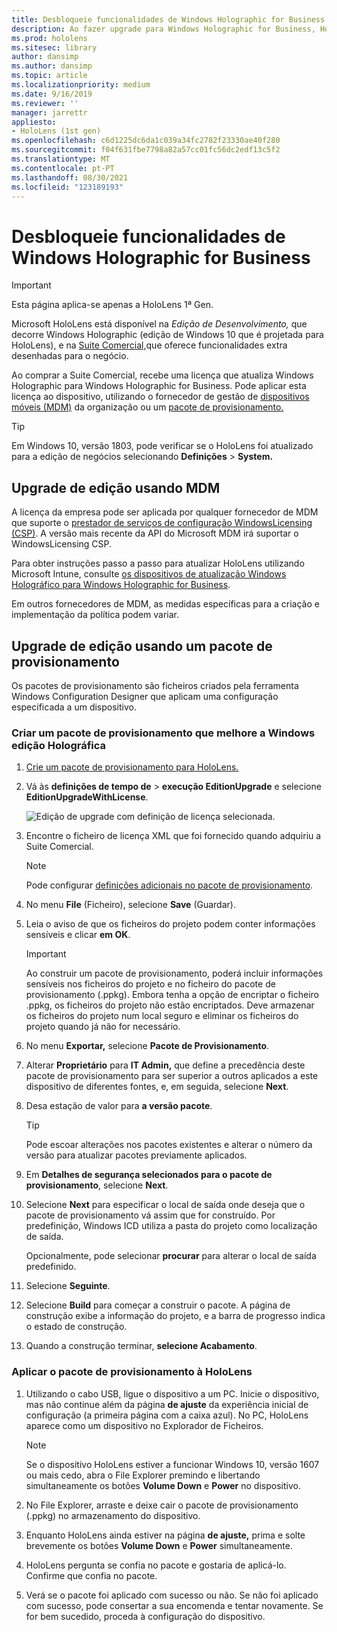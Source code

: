 ```yaml
---
title: Desbloqueie funcionalidades de Windows Holographic for Business
description: Ao fazer upgrade para Windows Holographic for Business, HoloLens fornece funcionalidades extra que são projetadas para o negócio.
ms.prod: hololens
ms.sitesec: library
author: dansimp
ms.author: dansimp
ms.topic: article
ms.localizationpriority: medium
ms.date: 9/16/2019
ms.reviewer: ''
manager: jarrettr
appliesto:
- HoloLens (1st gen)
ms.openlocfilehash: c6d1225dc6da1c039a34fc2782f23330ae40f280
ms.sourcegitcommit: f04f631fbe7798a82a57cc01fc56dc2edf13c5f2
ms.translationtype: MT
ms.contentlocale: pt-PT
ms.lasthandoff: 08/30/2021
ms.locfileid: "123189193"
---
```

# <a name="unlock-windows-holographic-for-business-features"></a>Desbloqueie funcionalidades de Windows Holographic for Business

> [!IMPORTANT]
> Esta página aplica-se apenas a HoloLens 1ª Gen.

Microsoft HoloLens está disponível na *Edição de Desenvolvimento,* que decorre Windows Holographic (edição de Windows 10 que é projetada para HoloLens), e na [Suite Comercial,](hololens-commercial-features.md)que oferece funcionalidades extra desenhadas para o negócio.

Ao comprar a Suite Comercial, recebe uma licença que atualiza Windows Holographic para Windows Holographic for Business. Pode aplicar esta licença ao dispositivo, utilizando o fornecedor de gestão de [dispositivos móveis (MDM)](#edition-upgrade-by-using-mdm) da organização ou um [pacote de provisionamento.](#edition-upgrade-by-using-a-provisioning-package)

> [!TIP]
> Em Windows 10, versão 1803, pode verificar se o HoloLens foi atualizado para a edição de negócios selecionando **Definições**  >  **System.**

## <a name="edition-upgrade-by-using-mdm"></a>Upgrade de edição usando MDM

A licença da empresa pode ser aplicada por qualquer fornecedor de MDM que suporte o [prestador de serviços de configuração WindowsLicensing (CSP)](https://msdn.microsoft.com/library/windows/hardware/dn904983.aspx). A versão mais recente da API do Microsoft MDM irá suportar o WindowsLicensing CSP.

Para obter instruções passo a passo para atualizar HoloLens utilizando Microsoft Intune, consulte [os dispositivos de atualização Windows Holográfico para Windows Holographic for Business](/intune/holographic-upgrade).

 Em outros fornecedores de MDM, as medidas específicas para a criação e implementação da política podem variar.

## <a name="edition-upgrade-by-using-a-provisioning-package"></a>Upgrade de edição usando um pacote de provisionamento

Os pacotes de provisionamento são ficheiros criados pela ferramenta Windows Configuration Designer que aplicam uma configuração especificada a um dispositivo.

### <a name="create-a-provisioning-package-that-upgrades-the-windows-holographic-edition"></a>Criar um pacote de provisionamento que melhore a Windows edição Holográfica

1. [Crie um pacote de provisionamento para HoloLens.](hololens-provisioning.md)
1. Vá às **definições de tempo de**  >  **execução EditionUpgrade** e selecione **EditionUpgradeWithLicense**.

    ![Edição de upgrade com definição de licença selecionada.](images/icd1.png)

1. Encontre o ficheiro de licença XML que foi fornecido quando adquiriu a Suite Comercial.

    > [!NOTE]
    > Pode configurar [definições adicionais no pacote de provisionamento](hololens-provisioning.md).

1. No menu **File** (Ficheiro), selecione **Save** (Guardar). 

1. Leia o aviso de que os ficheiros do projeto podem conter informações sensíveis e clicar **em OK**.

    > [!IMPORTANT]
    > Ao construir um pacote de provisionamento, poderá incluir informações sensíveis nos ficheiros do projeto e no ficheiro do pacote de provisionamento (.ppkg). Embora tenha a opção de encriptar o ficheiro .ppkg, os ficheiros do projeto não estão encriptados. Deve armazenar os ficheiros do projeto num local seguro e eliminar os ficheiros do projeto quando já não for necessário.

1. No menu **Exportar,** selecione **Pacote de Provisionamento**.

1. Alterar **Proprietário** para **IT Admin,** que define a precedência deste pacote de provisionamento para ser superior a outros aplicados a este dispositivo de diferentes fontes, e, em seguida, selecione **Next**.

1. Desa estação de valor para **a versão pacote**.

    > [!TIP]
    > Pode escoar alterações nos pacotes existentes e alterar o número da versão para atualizar pacotes previamente aplicados.

1. Em **Detalhes de segurança selecionados para o pacote de provisionamento**, selecione **Next**.

1. Selecione **Next** para especificar o local de saída onde deseja que o pacote de provisionamento vá assim que for construído. Por predefinição, Windows ICD utiliza a pasta do projeto como localização de saída.

    Opcionalmente, pode selecionar **procurar** para alterar o local de saída predefinido.

1. Selecione **Seguinte**.

1. Selecione **Build** para começar a construir o pacote. A página de construção exibe a informação do projeto, e a barra de progresso indica o estado de construção.

1. Quando a construção terminar, **selecione Acabamento**.

### <a name="apply-the-provisioning-package-to-hololens"></a>Aplicar o pacote de provisionamento à HoloLens

1. Utilizando o cabo USB, ligue o dispositivo a um PC. Inicie o dispositivo, mas não continue além da página **de ajuste** da experiência inicial de configuração (a primeira página com a caixa azul). No PC, HoloLens aparece como um dispositivo no Explorador de Ficheiros.

    > [!NOTE]
    > Se o dispositivo HoloLens estiver a funcionar Windows 10, versão 1607 ou mais cedo, abra o File Explorer premindo e libertando simultaneamente os botões **Volume Down** e **Power** no dispositivo.

1. No File Explorer, arraste e deixe cair o pacote de provisionamento (.ppkg) no armazenamento do dispositivo.

1. Enquanto HoloLens ainda estiver na página **de ajuste,** prima e solte brevemente os botões **Volume Down** e **Power** simultaneamente.

1. HoloLens pergunta se confia no pacote e gostaria de aplicá-lo. Confirme que confia no pacote.

1. Verá se o pacote foi aplicado com sucesso ou não. Se não foi aplicado com sucesso, pode consertar a sua encomenda e tentar novamente. Se for bem sucedido, proceda à configuração do dispositivo.
